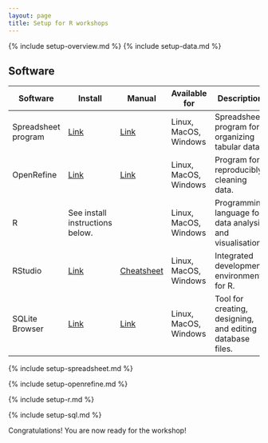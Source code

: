 ```yaml
---
layout: page
title: Setup for R workshops
---
```


{% include setup-overview.md %}
{% include setup-data.md %}


## Software

| Software | Install | Manual | Available for | Description |
| -------- | ------------ | ------ | ------------- | ----------- |
| Spreadsheet program | [Link](https://www.libreoffice.org/download/download/) | [Link](https://documentation.libreoffice.org/en/english-documentation/) | Linux, MacOS, Windows | Spreadsheet program for organizing tabular data. |
| OpenRefine |[Link](http://openrefine.org/download.html) | [Link](http://openrefine.org/documentation.html) | Linux, MacOS, Windows | Program for reproducibly cleaning data. |  
| R | See install instructions below. | | Linux, MacOS, Windows | Programming language for data analysis and visualisation. |
| RStudio | [Link](https://www.rstudio.com/products/rstudio/download/#download) | [Cheatsheet](https://github.com/rstudio/cheatsheets/raw/master/rstudio-ide.pdf) | Linux, MacOS, Windows| Integrated development environment for R. |
| SQLite Browser | [Link](http://sqlitebrowser.org/dl/) | [Link](https://github.com/sqlitebrowser/sqlitebrowser/wiki) | Linux, MacOS, Windows | Tool for creating, designing, and editing database files. | 


{% include setup-spreadsheet.md %}

{% include setup-openrefine.md %}

{% include setup-r.md %}
  
{% include setup-sql.md %}

Congratulations! You are now ready for the workshop!
